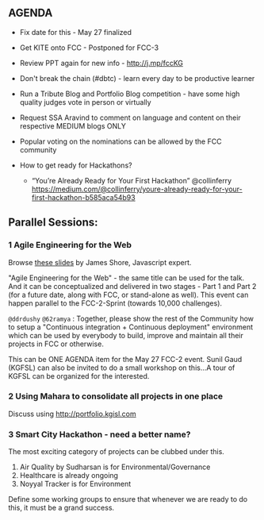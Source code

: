 ## AGENDA

- Fix date for this  - May 27 finalized
- Get KITE onto FCC - Postponed for FCC-3

- Review PPT again for new info - http://j.mp/fccKG
- Don't break the chain (#dbtc) - learn every day to be productive learner
- Run a Tribute Blog and Portfolio Blog competition - have some high quality judges vote in person or virtually 
- Request SSA Aravind to comment on language and content on their respective MEDIUM blogs ONLY 
- Popular voting on the nominations can be allowed by the FCC community 
- How to get ready for Hackathons? 
  - “You’re Already Ready for Your First Hackathon” @collinferry https://medium.com/@collinferry/youre-already-ready-for-your-first-hackathon-b585aca54b93

## Parallel Sessions: 

### 1 Agile Engineering for the Web 
Browse [these slides](doc/agile-engineering-for-web-slides.pdf) by James Shore, Javascript expert.

"Agile Engineering for the Web" - the same title can be used for the talk. 
And it can be conceptualized and delivered in two stages - 
Part 1 and Part 2 (for a future date, along with FCC, or stand-alone as well). 
This event can happen parallel to the FCC-2-Sprint (towards 10,000 challenges). 

`@ddrdushy` `@62ramya` : Together, please show the rest of the 
Community how to setup a "Continuous integration + Continuous deployment" 
environment which can be used by everybody to build, improve and 
maintain all their projects in FCC or otherwise.

This can be ONE AGENDA item for the May 27 FCC-2 event. Sunil Gaud (KGFSL) can also
be invited to do a small workshop on this...A tour of KGFSL can be organized for the interested. 

### 2 Using Mahara to consolidate all projects in one place
Discuss using http://portfolio.kgisl.com 

### 3 Smart City Hackathon - need a better name? 
The most exciting category of projects can be clubbed under this. 
1. Air Quality by Sudharsan is for Environmental/Governance 
2. Healthcare is already ongoing
3. Noyyal Tracker is for Environment 

Define some working groups to ensure that whenever we are ready to do this, it must be a grand success. 


